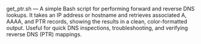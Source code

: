 get_ptr.sh — A simple Bash script for performing forward and reverse DNS lookups.
It takes an IP address or hostname and retrieves associated A, AAAA, and PTR records, showing the results in a clean, color-formatted output. Useful for quick DNS inspections, troubleshooting, and verifying reverse DNS (PTR) mappings.
